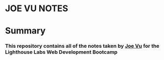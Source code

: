 # JOE VU NOTES

# Summary

### This repository contains all of the notes taken by [Joe Vu](http:https://github.com/jtv19941994/lighthouse-web-notes) for the Lighthouse Labs Web Development Bootcamp

